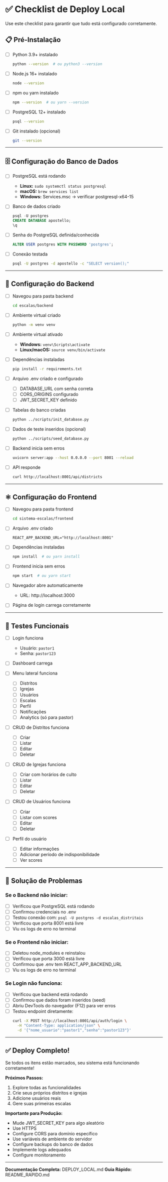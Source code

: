 # ✅ Checklist de Deploy Local

Use este checklist para garantir que tudo está configurado corretamente.

## 📋 Pré-Instalação

- [ ] Python 3.9+ instalado
  ```bash
  python --version  # ou python3 --version
  ```

- [ ] Node.js 16+ instalado
  ```bash
  node --version
  ```

- [ ] npm ou yarn instalado
  ```bash
  npm --version  # ou yarn --version
  ```

- [ ] PostgreSQL 12+ instalado
  ```bash
  psql --version
  ```

- [ ] Git instalado (opcional)
  ```bash
  git --version
  ```

---

## 🗄️ Configuração do Banco de Dados

- [ ] PostgreSQL está rodando
  - **Linux:** `sudo systemctl status postgresql`
  - **macOS:** `brew services list`
  - **Windows:** Services.msc → verificar postgresql-x64-15

- [ ] Banco de dados criado
  ```sql
  psql -U postgres
  CREATE DATABASE apostello;
  \q
  ```

- [ ] Senha do PostgreSQL definida/conhecida
  ```sql
  ALTER USER postgres WITH PASSWORD 'postgres';
  ```

- [ ] Conexão testada
  ```bash
  psql -U postgres -d apostello -c "SELECT version();"
  ```

---

## 🐍 Configuração do Backend

- [ ] Navegou para pasta backend
  ```bash
  cd escalas/backend
  ```

- [ ] Ambiente virtual criado
  ```bash
  python -m venv venv
  ```

- [ ] Ambiente virtual ativado
  - **Windows:** `venv\Scripts\activate`
  - **Linux/macOS:** `source venv/bin/activate`

- [ ] Dependências instaladas
  ```bash
  pip install -r requirements.txt
  ```

- [ ] Arquivo .env criado e configurado
  - [ ] DATABASE_URL com senha correta
  - [ ] CORS_ORIGINS configurado
  - [ ] JWT_SECRET_KEY definido

- [ ] Tabelas do banco criadas
  ```bash
  python ../scripts/init_database.py
  ```

- [ ] Dados de teste inseridos (opcional)
  ```bash
  python ../scripts/seed_database.py
  ```

- [ ] Backend inicia sem erros
  ```bash
  uvicorn server:app --host 0.0.0.0 --port 8001 --reload
  ```

- [ ] API responde
  ```bash
  curl http://localhost:8001/api/districts
  ```

---

## ⚛️ Configuração do Frontend

- [ ] Navegou para pasta frontend
  ```bash
  cd sistema-escalas/frontend
  ```

- [ ] Arquivo .env criado
  ```env
  REACT_APP_BACKEND_URL="http://localhost:8001"
  ```

- [ ] Dependências instaladas
  ```bash
  npm install  # ou yarn install
  ```

- [ ] Frontend inicia sem erros
  ```bash
  npm start  # ou yarn start
  ```

- [ ] Navegador abre automaticamente
  - URL: http://localhost:3000

- [ ] Página de login carrega corretamente

---

## 🧪 Testes Funcionais

- [ ] Login funciona
  - Usuário: `pastor1`
  - Senha: `pastor123`

- [ ] Dashboard carrega

- [ ] Menu lateral funciona
  - [ ] Distritos
  - [ ] Igrejas
  - [ ] Usuários
  - [ ] Escalas
  - [ ] Perfil
  - [ ] Notificações
  - [ ] Analytics (só para pastor)

- [ ] CRUD de Distritos funciona
  - [ ] Criar
  - [ ] Listar
  - [ ] Editar
  - [ ] Deletar

- [ ] CRUD de Igrejas funciona
  - [ ] Criar com horários de culto
  - [ ] Listar
  - [ ] Editar
  - [ ] Deletar

- [ ] CRUD de Usuários funciona
  - [ ] Criar
  - [ ] Listar com scores
  - [ ] Editar
  - [ ] Deletar

- [ ] Perfil do usuário
  - [ ] Editar informações
  - [ ] Adicionar período de indisponibilidade
  - [ ] Ver scores

---

## 🔧 Solução de Problemas

### Se o Backend não iniciar:

- [ ] Verificou que PostgreSQL está rodando
- [ ] Confirmou credenciais no .env
- [ ] Testou conexão com: `psql -U postgres -d escalas_distritais`
- [ ] Verificou que porta 8001 está livre
- [ ] Viu os logs de erro no terminal

### Se o Frontend não iniciar:

- [ ] Deletou node_modules e reinstalou
- [ ] Verificou que porta 3000 está livre
- [ ] Confirmou que .env tem REACT_APP_BACKEND_URL
- [ ] Viu os logs de erro no terminal

### Se Login não funciona:

- [ ] Verificou que backend está rodando
- [ ] Confirmou que dados foram inseridos (seed)
- [ ] Abriu DevTools do navegador (F12) para ver erros
- [ ] Testou endpoint diretamente:
  ```bash
  curl -X POST http://localhost:8001/api/auth/login \
    -H "Content-Type: application/json" \
    -d '{"nome_usuario":"pastor1","senha":"pastor123"}'
  ```

---

## ✅ Deploy Completo!

Se todos os itens estão marcados, seu sistema está funcionando corretamente!

**Próximos Passos:**
1. Explore todas as funcionalidades
2. Crie seus próprios distritos e igrejas
3. Adicione usuários reais
4. Gere suas primeiras escalas

**Importante para Produção:**
- Mude JWT_SECRET_KEY para algo aleatório
- Use HTTPS
- Configure CORS para domínio específico
- Use variáveis de ambiente do servidor
- Configure backups do banco de dados
- Implemente logs adequados
- Configure monitoramento

---

**Documentação Completa:** DEPLOY_LOCAL.md
**Guia Rápido:** README_RAPIDO.md
